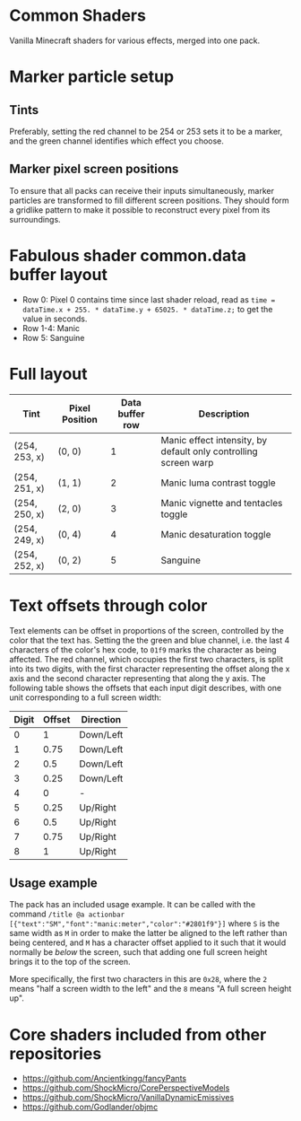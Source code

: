 # Common Shaders
 Vanilla Minecraft shaders for various effects, merged into one pack.

# Marker particle setup
## Tints
Preferably, setting the red channel to be 254 or 253 sets it to be a marker, and the green channel identifies which effect you choose.
## Marker pixel screen positions
To ensure that all packs can receive their inputs simultaneously, marker particles are transformed to fill different screen positions. They should form a gridlike pattern to make it possible to reconstruct every pixel from its surroundings.

# Fabulous shader common.data buffer layout
* Row 0: Pixel 0 contains time since last shader reload, read as `time = dataTime.x + 255. * dataTime.y + 65025. * dataTime.z;` to get the value in seconds.
* Row 1-4: Manic
* Row 5: Sanguine

# Full layout
| Tint          | Pixel Position | Data buffer row | Description                                                     |
|---------------|----------------|-----------------|-----------------------------------------------------------------|
| (254, 253, x) | (0, 0)         | 1               | Manic effect intensity, by default only controlling screen warp |
| (254, 251, x) | (1, 1)         | 2               | Manic luma contrast toggle                                      |
| (254, 250, x) | (2, 0)         | 3               | Manic vignette and tentacles toggle                             |
| (254, 249, x) | (0, 4)         | 4               | Manic desaturation toggle                                       |
| (254, 252, x) | (0, 2)         | 5               | Sanguine                                                        |

# Text offsets through color
Text elements can be offset in proportions of the screen, controlled by the color that the text has. Setting the the green and blue channel, i.e. the last 4 characters of the color's hex code, to `01f9` marks the character as being affected. The red channel, which occupies the first two characters, is split into its two digits, with the first character representing the offset along the x axis and the second character representing that along the y axis. The following table shows the offsets that each input digit describes, with one unit corresponding to a full screen width:

| Digit | Offset | Direction |
|-------|--------|-----------|
| 0     | 1      | Down/Left |
| 1     | 0.75   | Down/Left |
| 2     | 0.5    | Down/Left |
| 3     | 0.25   | Down/Left |
| 4     | 0      | -         |
| 5     | 0.25   | Up/Right  |
| 6     | 0.5    | Up/Right  |
| 7     | 0.75   | Up/Right  |
| 8     | 1      | Up/Right  |

## Usage example
The pack has an included usage example. It can be called with the command
`/title @a actionbar [{"text":"SM","font":"manic:meter","color":"#2801f9"}]`
where `S` is the same width as `M` in order to make the latter be aligned to the left rather than being centered, and `M` has a character offset applied to it such that it would normally be *below* the screen, such that adding one full screen height brings it to the top of the screen.

More specifically, the first two characters in this are `0x28`, where the `2` means "half a screen width to the left" and the `8` means "A full screen height up".

# Core shaders included from other repositories
* https://github.com/Ancientkingg/fancyPants
* https://github.com/ShockMicro/CorePerspectiveModels
* https://github.com/ShockMicro/VanillaDynamicEmissives
* https://github.com/Godlander/objmc
